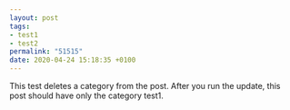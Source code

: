```yaml
---
layout: post
tags:
- test1
- test2
permalink: "51515"
date: 2020-04-24 15:18:35 +0100
---
```


This test deletes a category from the post. After you run the update, this post should have only the category test1.
